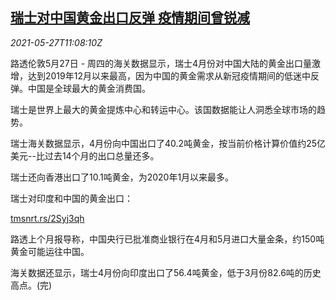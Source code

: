 <!--1622115062000-->
[瑞士对中国黄金出口反弹 疫情期间曾锐减](https://cn.reuters.com/article/swiss-china-gold-export-0527-idCNKCS2D81BY)
------

<div><i>2021-05-27T11:08:10Z</i></div><p>路透伦敦5月27日 - 周四的海关数据显示，瑞士4月份对中国大陆的黄金出口量激增，达到2019年12月以来最高，因为中国的黄金需求从新冠疫情期间的低迷中反弹。中国是全球最大的黄金消费国。</p><p>瑞士是世界上最大的黄金提炼中心和转运中心。该国数据能让人洞悉全球市场的趋势。</p><p>瑞士海关数据显示，4月份向中国出口了40.2吨黄金，按当前价格计算价值约25亿美元--比过去14个月的出口总量还多。</p><p>瑞士还向香港出口了10.1吨黄金，为2020年1月以来最多。</p><p>瑞士对印度和中国的黄金出口：</p><p><a href="https://tmsnrt.rs/2Syj3qh">tmsnrt.rs/2Syj3qh</a></p><p>路透上个月报导称，中国央行已批准商业银行在4月和5月进口大量金条，约150吨黄金可能运往中国。</p><p>海关数据还显示，瑞士4月份向印度出口了56.4吨黄金，低于3月份82.6吨的历史高点。(完)</p>
